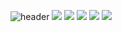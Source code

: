![header](https://capsule-render.vercel.app/api?type=waving&color=gradient&height=100&animation=fadeIn&section=footer&text=🚗🚘🚛&fontAlign=70)
![](http://github-profile-summary-cards.vercel.app/api/cards/profile-details?username=ledu1017&theme=default)
![](http://github-profile-summary-cards.vercel.app/api/cards/repos-per-language?username=ledu1017&theme=default)
![](http://github-profile-summary-cards.vercel.app/api/cards/most-commit-language?username=ledu1017&theme=default)
![](http://github-profile-summary-cards.vercel.app/api/cards/stats?username=ledu1017&theme=default)
![](http://github-profile-summary-cards.vercel.app/api/cards/productive-time?username=ledu1017&theme=default&utcOffset=8)
<!--
**ledu1017/ledu1017** is a ✨ _special_ ✨ repository because its `README.md` (this file) appears on your GitHub profile.

Here are some ideas to get you started:

- 🔭 I’m currently working on ...
- 🌱 I’m currently learning ...
- 👯 I’m looking to collaborate on ...
- 🤔 I’m looking for help with ...
- 💬 Ask me about ...
- 📫 How to reach me: ...
- 😄 Pronouns: ...
- ⚡ Fun fact: ...
-->
